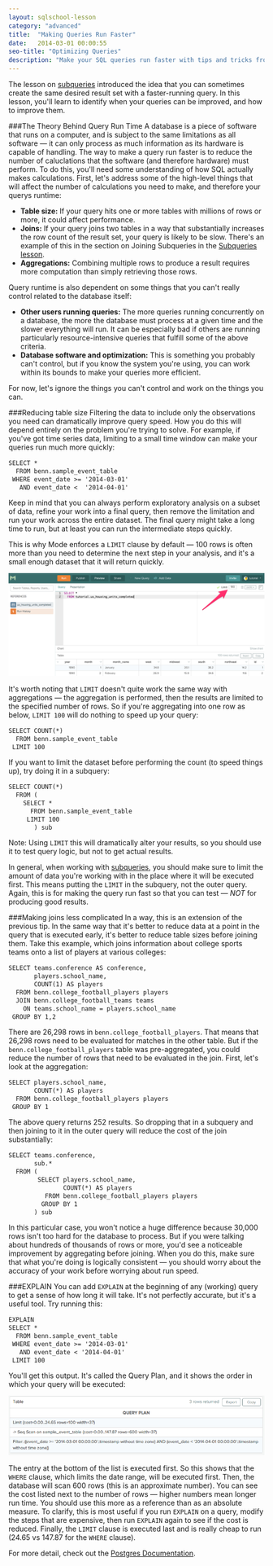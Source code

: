 ```yaml
---
layout: sqlschool-lesson
category: "advanced"
title:  "Making Queries Run Faster"
date:   2014-03-01 00:00:55
seo-title: "Optimizing Queries"
description: "Make your SQL queries run faster with tips and tricks from real-world examples. Free, interactive SQL tutorials to develop your data analysis skills."
---
```


The lesson on [subqueries](/advanced/subqueries.html) introduced the idea that you can sometimes create the same desired result set with a faster-running query. In this lesson, you'll learn to identify when your queries can be improved, and how to improve them.

###The Theory Behind Query Run Time
A database is a piece of software that runs on a computer, and is subject to the same limitations as all software &mdash; it can only process as much information as its hardware is capable of handling. The way to make a query run faster is to reduce the number of caluclations that the software (and therefore hardware) must perform. To do this, you'll need some understanding of how SQL actually makes calculations. First, let's address some of the high-level things that will affect the number of calculations you need to make, and therefore your querys runtime:

* **Table size:** If your query hits one or more tables with millions of rows or more, it could affect performance.
* **Joins:** If your query joins two tables in a way that substantially increases the row count of the result set, your query is likely to be slow. There's an example of this in the section on Joining Subqueries in the [Subqueries lesson](/advanced/suqueries.html).
* **Aggregations:** Combining multiple rows to produce a result requires more computation than simply retrieving those rows.

Query runtime is also dependent on some things that you can't really control related to the database itself:

* **Other users running queries:** The more queries running concurrently on a database, the more the database must process at a given time and the slower everything will run. It can be especially bad if others are running particularly resource-intensive queries that fulfill some of the above criteria.
* **Database software and optimization:** This is something you probably can't control, but if you know the system you're using, you can work within its bounds to make your queries more efficient.

For now, let's ignore the things you can't control and work on the things you can.

###Reducing table size
Filtering the data to include only the observations you need can dramatically improve query speed. How you do this will depend entirely on the problem you're trying to solve. For example, if you've got time series data, limiting to a small time window can make your queries run much more quickly:

    SELECT *
      FROM benn.sample_event_table
     WHERE event_date >= '2014-03-01'
       AND event_date <  '2014-04-01'

Keep in mind that you can always perform exploratory analysis on a subset of data, refine your work into a final query, then remove the limitation and run your work across the entire dataset. The final query might take a long time to run, but at least you can run the intermediate steps quickly.

This is why Mode enforces a `LIMIT` clause by default &mdash; 100 rows is often more than you need to determine the next step in your analysis, and it's a small enough dataset that it will return quickly.

<img src="/images/the-basics/limit-box.png" alt="{{ page.seo-title }}" title="{{ page.seo-title }}">

It's worth noting that `LIMIT` doesn't quite work the same way with aggregations &mdash; the aggregation is performed, then the results are limited to the specified number of rows. So if you're aggregating into one row as below, `LIMIT 100` will do nothing to speed up your query:

    SELECT COUNT(*)
      FROM benn.sample_event_table
     LIMIT 100

If you want to limit the dataset before performing the count (to speed things up), try doing it in a subquery:

    SELECT COUNT(*)
      FROM (
        SELECT *
          FROM benn.sample_event_table
         LIMIT 100
           ) sub

Note: Using `LIMIT` this will dramatically alter your results, so you should use it to test query logic, but not to get actual results.

In general, when working with [subqueries](advanced/subqueries.html), you should make sure to limit the amount of data you're working with in the place where it will be executed first. This means putting the `LIMIT` in the subquery, not the outer query. Again, this is for making the query run fast so that you can test &mdash; *NOT* for producing good results.

###Making joins less complicated
In a way, this is an extension of the previous tip. In the same way that it's better to reduce data at a point in the query that is executed early, it's better to reduce table sizes before joining them. Take this example, which joins information about college sports teams onto a list of players at various colleges:

    SELECT teams.conference AS conference,
           players.school_name,
           COUNT(1) AS players
      FROM benn.college_football_players players
      JOIN benn.college_football_teams teams
        ON teams.school_name = players.school_name
     GROUP BY 1,2

There are 26,298 rows in `benn.college_football_players`. That means that 26,298 rows need to be evaluated for matches in the other table. But if the `benn.college_football_players` table was pre-aggregated, you could reduce the number of rows that need to be evaluated in the join. First, let's look at the aggregation:

    SELECT players.school_name,
           COUNT(*) AS players
      FROM benn.college_football_players players
     GROUP BY 1

The above query returns 252 results. So dropping that in a subquery and then joining to it in the outer query will reduce the cost of the join substantially:

    SELECT teams.conference,
           sub.*
      FROM (
            SELECT players.school_name,
                   COUNT(*) AS players
              FROM benn.college_football_players players
             GROUP BY 1
           ) sub

<div id="explain"></div>
In this particular case, you won't notice a huge difference because 30,000 rows isn't too hard for the database to process. But if you were talking about hundreds of thousands of rows or more, you'd see a noticeable improvement by aggregating before joining. When you do this, make sure that what you're doing is logically consistent &mdash; you should worry about the accuracy of your work before worrying about run speed.

<!--
###Optimizing aggregations
-->

###EXPLAIN
You can add `EXPLAIN` at the beginning of any (working) query to get a sense of how long it will take. It's not perfectly accurate, but it's a useful tool. Try running this:

    EXPLAIN
    SELECT *
      FROM benn.sample_event_table
     WHERE event_date >= '2014-03-01'
       AND event_date < '2014-04-01'
     LIMIT 100

You'll get this output. It's called the Query Plan, and it shows the order in which your query will be executed:

![Explain Output](/images/advanced/explain.png)

The entry at the bottom of the list is executed first. So this shows that the `WHERE` clause, which limits the date range, will be executed first. Then, the database will scan 600 rows (this is an approximate number). You can see the cost listed next to the number of rows &mdash; higher numbers mean longer run time. You should use this more as a reference than as an absolute measure. To clarify, this is most useful if you run `EXPLAIN` on a query, modify the steps that are expensive, then run `EXPLAIN` again to see if the cost is reduced. Finally, the `LIMIT` clause is executed last and is really cheap to run (24.65 vs 147.87 for the `WHERE` clause).

For more detail, check out the [Postgres Documentation](http://www.postgresql.org/docs/9.0/static/sql-explain.html).

<!--
###Easy Tricks to Speed Things Up
* limit as early as possible in the logic to narrow result set
* 

###Why DISTINCT is so slow

###Indexes
as referenced in [Join Tips & Tricks](/intermediate/join-tips-and-tricks.html)
-->